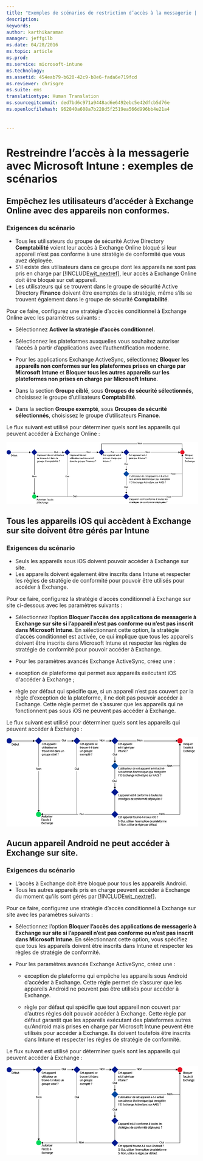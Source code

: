 ```yaml
---
title: "Exemples de scénarios de restriction d’accès à la messagerie | Microsoft Intune"
description: 
keywords: 
author: karthikaraman
manager: jeffgilb
ms.date: 04/28/2016
ms.topic: article
ms.prod: 
ms.service: microsoft-intune
ms.technology: 
ms.assetid: 454eab79-b620-42c9-b8e6-fada6e719fcd
ms.reviewer: chrisgre
ms.suite: ems
translationtype: Human Translation
ms.sourcegitcommit: ded7bd6c971a9448ad6e6492ebc5e42dfcb5d76e
ms.openlocfilehash: 962840a608a7b228d5f2519ea566d996bb4e21a4


---
```


# Restreindre l’accès à la messagerie avec Microsoft Intune : exemples de scénarios

## Empêchez les utilisateurs d’accéder à Exchange Online avec des appareils non conformes.
### Exigences du scénario
- Tous les utilisateurs du groupe de sécurité Active Directory **Comptabilité** voient leur accès à Exchange Online bloqué si leur appareil n’est pas conforme à une stratégie de conformité que vous avez déployée.
- S’il existe des utilisateurs dans ce groupe dont les appareils ne sont pas pris en charge par [!INCLUDE[wit_nextref](../includes/wit_nextref_md.md)], leur accès à Exchange Online doit être bloqué sur cet appareil.
- Les utilisateurs qui se trouvent dans le groupe de sécurité Active Directory **Finance** doivent être exemptés de la stratégie, même s’ils se trouvent également dans le groupe de sécurité **Comptabilité**.

Pour ce faire, configurez une stratégie d’accès conditionnel à Exchange Online avec les paramètres suivants :

-   Sélectionnez **Activer la stratégie d’accès conditionnel**.

- Sélectionnez les plateformes auxquelles vous souhaitez autoriser l’accès à partir d’applications avec l’authentification moderne.
- Pour les applications Exchange ActiveSync, sélectionnez **Bloquer les appareils non conformes sur les plateformes prises en charge par Microsoft Intune** et **Bloquer tous les autres appareils sur les plateformes non prises en charge par Microsoft Intune**.
-   Dans la section **Groupe ciblé**, sous **Groupes de sécurité sélectionnés**, choisissez le groupe d’utilisateurs **Comptabilité**.

-   Dans la section **Groupe exempté**, sous **Groupes de sécurité sélectionnés**, choisissez le groupe d’utilisateurs **Finance**.


Le flux suivant est utilisé pour déterminer quels sont les appareils qui peuvent accéder à Exchange Online :

![Flux d’accès des appareils](./media/ConditionalAccess8-5.png)

## Tous les appareils iOS qui accèdent à Exchange sur site doivent être gérés par Intune
### Exigences du scénario
- Seuls les appareils sous iOS doivent pouvoir accéder à Exchange sur site.
- Les appareils doivent également être inscrits dans Intune et respecter les règles de stratégie de conformité pour pouvoir être utilisés pour accéder à Exchange.

Pour ce faire, configurez la stratégie d’accès conditionnel à Exchange sur site ci-dessous avec les paramètres suivants :

-   Sélectionnez l’option **Bloquer l’accès des applications de messagerie à Exchange sur site si l’appareil n’est pas conforme ou n’est pas inscrit dans Microsoft Intune**. En sélectionnant cette option, la stratégie d’accès conditionnel est activée, ce qui implique que tous les appareils doivent être inscrits dans Microsoft Intune et respecter les règles de stratégie de conformité pour pouvoir accéder à Exchange.

-   Pour les paramètres avancés Exchange ActiveSync, créez une :

  -   exception de plateforme qui permet aux appareils exécutant iOS d'accéder à Exchange ;   

  -   règle par défaut qui spécifie que, si un appareil n’est pas couvert par la règle d’exception de la plateforme, il ne doit pas pouvoir accéder à Exchange. Cette règle permet de s’assurer que les appareils qui ne fonctionnent pas sous iOS ne peuvent pas accéder à Exchange.

Le flux suivant est utilisé pour déterminer quels sont les appareils qui peuvent accéder à Exchange :

![Flux d’accès des appareils](./media/ConditionalAccess8-3.png)

## Aucun appareil Android ne peut accéder à Exchange sur site.
### Exigences du scénario
- L’accès à Exchange doit être bloqué pour tous les appareils Android.
- Tous les autres appareils pris en charge peuvent accéder à Exchange du moment qu'ils sont gérés par [!INCLUDE[wit_nextref](../includes/wit_nextref_md.md)].

Pour ce faire, configurez une stratégie d’accès conditionnel à Exchange sur site avec les paramètres suivants :

-   Sélectionnez l’option **Bloquer l’accès des applications de messagerie à Exchange sur site si l’appareil n’est pas conforme ou n’est pas inscrit dans Microsoft Intune**. En sélectionnant cette option, vous spécifiez que tous les appareils doivent être inscrits dans Intune et respecter les règles de stratégie de conformité.

- Pour les paramètres avancés Exchange ActiveSync, créez une :
  -   exception de plateforme qui empêche les appareils sous Android d’accéder à Exchange. Cette règle permet de s’assurer que les appareils Android ne peuvent pas être utilisés pour accéder à Exchange.

  -   règle par défaut qui spécifie que tout appareil non couvert par d’autres règles doit pouvoir accéder à Exchange. Cette règle par défaut garantit que les appareils exécutant des plateformes autres qu’Android mais prises en charge par Microsoft Intune peuvent être utilisés pour accéder à Exchange. Ils doivent toutefois être inscrits dans Intune et respecter les règles de stratégie de conformité.

Le flux suivant est utilisé pour déterminer quels sont les appareils qui peuvent accéder à Exchange :

![Flux d’accès des appareils](./media/ConditionalAccess8-4.png)



<!--HONumber=Jun16_HO4-->


